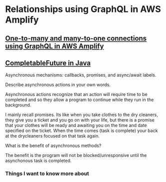 # Relationships using GraphQL in AWS Amplify

## [One-to-many and many-to-one connections using GraphQL in AWS Amplify](https://docs.amplify.aws/cli/graphql/data-modeling/#has-many-relationship)

## [CompletableFuture in Java](https://www.baeldung.com/java-completablefuture)

Asynchronous mechanisms: callbacks, promises, and async/await labels.

Describe asynchronous actions in your own words.

Asynchronous actions recognize that an action will require time to be completed and so they allow a program to continue while they run in the background.

I mainly recall promises. Its like when you take clothes to the dry cleaners, they give you a ticket and you go on with your life, but there is a promise that your clothes will be ready and awaiting you on the time and date specified on the ticket. When the time comes (task is complete) your back at the drycleaners focused on that task again.

What is the benefit of asynchronous methods?

The benefit is the program will not be blocked/unresponsive until the asynchonous task is completed.

### Things I want to know more about
